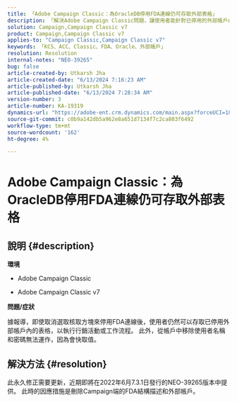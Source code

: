 ```yaml
---
title: 「Adobe Campaign Classic：為OracleDB停用FDA連線仍可存取外部表格」
description: 「解決Adobe Campaign Classic問題，讓使用者能針對已停用的外部帳戶內的表格執行行銷活動或工作流程。」
solution: Campaign,Campaign Classic v7
product: Campaign,Campaign Classic v7
applies-to: "Campaign Classic,Campaign Classic v7"
keywords: 「KCS、ACC、Classic、FDA、Oracle、外部帳戶」
resolution: Resolution
internal-notes: "NEO-39265"
bug: false
article-created-by: Utkarsh Jha
article-created-date: "6/13/2024 7:16:23 AM"
article-published-by: Utkarsh Jha
article-published-date: "6/13/2024 7:28:34 AM"
version-number: 3
article-number: KA-19319
dynamics-url: "https://adobe-ent.crm.dynamics.com/main.aspx?forceUCI=1&pagetype=entityrecord&etn=knowledgearticle&id=06efcdd1-5429-ef11-840b-000d3a37eaf2"
source-git-commit: c0b9a142db5a962e8a651d7134f7c2ca803f6492
workflow-type: tm+mt
source-wordcount: '162'
ht-degree: 4%

---
```


# Adobe Campaign Classic：為OracleDB停用FDA連線仍可存取外部表格

## 說明 {#description}


<b>環境</b>

- Adobe Campaign Classic

- Adobe Campaign Classic v7

<b>問題/症狀</b>

據報導，即使取消選取核取方塊來停用FDA連線後，使用者仍然可以存取已停用外部帳戶內的表格，以執行行銷活動或工作流程。 此外，從帳戶中移除使用者名稱和密碼無法運作，因為會快取值。






## 解決方法 {#resolution}


此永久修正需要更新，近期即將在2022年6月7.3.1日發行的NEO-39265版本中提供。 此時的因應措施是刪除Campaign端的FDA結構描述和外部帳戶。
